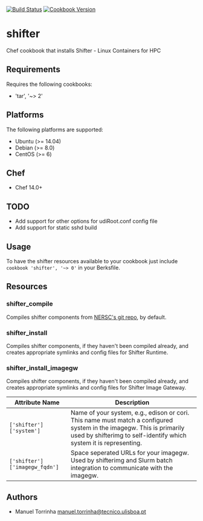 [![Build Status](https://travis-ci.org/t0rrant/cookbook-shifter.svg?branch=master)](https://travis-ci.org/t0rrant/cookbook-shifter)
[![Cookbook Version](https://img.shields.io/cookbook/v/shifter.svg)](https://supermarket.chef.io/cookbooks/shifter)

# shifter

Chef cookbook that installs Shifter - Linux Containers for HPC

## Requirements

Requires the following cookbooks:

 - 'tar', '~> 2'


## Platforms

The following platforms are supported:

- Ubuntu (>= 14.04)
- Debian (>= 8.0)
- CentOS (>= 6)

## Chef

- Chef 14.0+

## TODO

- Add support for other options for udiRoot.conf config file
- Add support for static sshd build

## Usage

To have the shifter resources available to your cookbook just include ```cookbook 'shifter', '~> 0'``` in your Berksfile.

## Resources

### shifter_compile

Compiles shifter components from [NERSC's git repo](https://github.com/NERSC/shifter/), by default. 

### shifter_install

Compiles shifter components, if they haven't been compiled already, and creates appropriate symlinks and config files for Shifter Runtime.

### shifter_install_imagegw

Compiles shifter components, if they haven't been compiled already, and creates appropriate symlinks and config files for Shifter Image Gateway.


| Attribute Name                | Description                                   |
|---|---|
| `['shifter']['system']`       | Name of your system, e.g., edison or cori. This name must match a configured system in the imagegw. This is primarily used by shifterimg to self-identify which system it is representing. |
| `['shifter']['imagegw_fqdn']` | Space seperated URLs for your imagegw. Used by shifterimg and Slurm batch integration to communicate with the imagegw. |


## Authors

* Manuel Torrinha   <manuel.torrinha@tecnico.ulisboa.pt>
